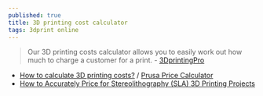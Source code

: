 ```yaml
---
published: true
title: 3D printing cost calculator
tags: 3dprint online
---
```

> Our 3D printing costs calculator allows you to easily work out how much to charge a customer for a print. - [3DprintingPro ](https://www.3dprintingpro.info/3d-printing-cost-calculator/)

- [How to calculate 3D printing costs?](https://blog.prusaprinters.org/how-to-calculate-printing-costs_38650/) / [Prusa Price Calculator](https://blog.prusaprinters.org/3d-printing-price-calculator_38905/)
- [How to Accurately Price for Stereolithography (SLA) 3D Printing Projects](https://3dprintingindustry.com/news/how-to-accurately-price-for-stereolithography-sla-3d-printing-projects-171977/)

